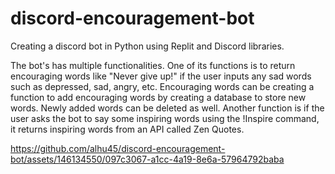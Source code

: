 # discord-encouragement-bot
Creating a discord bot in Python using Replit and Discord libraries.

The bot's has multiple functionalities.
One of its functions is to return encouraging words like "Never give up!" if the user inputs any sad words such as depressed, sad, angry, etc. 
Encouraging words can be creating a function to add encouraging words by creating a database to store new words. Newly added words can be deleted as well. Another function is if the user asks the bot to say some inspiring words using the !Inspire command, it returns inspiring words from an API called Zen Quotes.

https://github.com/alhu45/discord-encouragement-bot/assets/146134550/097c3067-a1cc-4a19-8e6a-57964792baba
